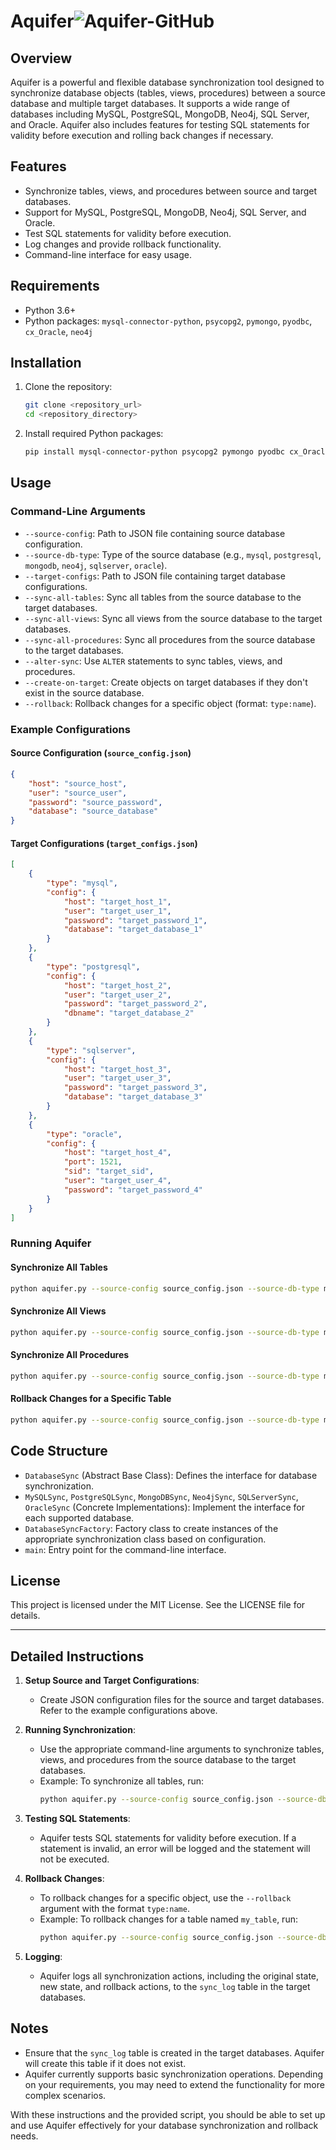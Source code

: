 
# Aquifer![Aquifer-GitHub](https://github.com/willmoebest/aquifer/assets/113856531/19557f45-b7ab-4b8a-8c27-4835fb776da3)


## Overview

Aquifer is a powerful and flexible database synchronization tool designed to synchronize database objects (tables, views, procedures) between a source database and multiple target databases. It supports a wide range of databases including MySQL, PostgreSQL, MongoDB, Neo4j, SQL Server, and Oracle. Aquifer also includes features for testing SQL statements for validity before execution and rolling back changes if necessary.

## Features

- Synchronize tables, views, and procedures between source and target databases.
- Support for MySQL, PostgreSQL, MongoDB, Neo4j, SQL Server, and Oracle.
- Test SQL statements for validity before execution.
- Log changes and provide rollback functionality.
- Command-line interface for easy usage.

## Requirements

- Python 3.6+
- Python packages: `mysql-connector-python`, `psycopg2`, `pymongo`, `pyodbc`, `cx_Oracle`, `neo4j`

## Installation

1. Clone the repository:

    ```sh
    git clone <repository_url>
    cd <repository_directory>
    ```

2. Install required Python packages:

    ```sh
    pip install mysql-connector-python psycopg2 pymongo pyodbc cx_Oracle neo4j
    ```

## Usage

### Command-Line Arguments

- `--source-config`: Path to JSON file containing source database configuration.
- `--source-db-type`: Type of the source database (e.g., `mysql`, `postgresql`, `mongodb`, `neo4j`, `sqlserver`, `oracle`).
- `--target-configs`: Path to JSON file containing target database configurations.
- `--sync-all-tables`: Sync all tables from the source database to the target databases.
- `--sync-all-views`: Sync all views from the source database to the target databases.
- `--sync-all-procedures`: Sync all procedures from the source database to the target databases.
- `--alter-sync`: Use `ALTER` statements to sync tables, views, and procedures.
- `--create-on-target`: Create objects on target databases if they don't exist in the source database.
- `--rollback`: Rollback changes for a specific object (format: `type:name`).

### Example Configurations

#### Source Configuration (`source_config.json`)

```json
{
    "host": "source_host",
    "user": "source_user",
    "password": "source_password",
    "database": "source_database"
}
```

#### Target Configurations (`target_configs.json`)

```json
[
    {
        "type": "mysql",
        "config": {
            "host": "target_host_1",
            "user": "target_user_1",
            "password": "target_password_1",
            "database": "target_database_1"
        }
    },
    {
        "type": "postgresql",
        "config": {
            "host": "target_host_2",
            "user": "target_user_2",
            "password": "target_password_2",
            "dbname": "target_database_2"
        }
    },
    {
        "type": "sqlserver",
        "config": {
            "host": "target_host_3",
            "user": "target_user_3",
            "password": "target_password_3",
            "database": "target_database_3"
        }
    },
    {
        "type": "oracle",
        "config": {
            "host": "target_host_4",
            "port": 1521,
            "sid": "target_sid",
            "user": "target_user_4",
            "password": "target_password_4"
        }
    }
]
```

### Running Aquifer

#### Synchronize All Tables

```sh
python aquifer.py --source-config source_config.json --source-db-type mysql --target-configs target_configs.json --sync-all-tables
```

#### Synchronize All Views

```sh
python aquifer.py --source-config source_config.json --source-db-type mysql --target-configs target_configs.json --sync-all-views
```

#### Synchronize All Procedures

```sh
python aquifer.py --source-config source_config.json --source-db-type mysql --target-configs target_configs.json --sync-all-procedures
```

#### Rollback Changes for a Specific Table

```sh
python aquifer.py --source-config source_config.json --source-db-type mysql --target-configs target_configs.json --rollback table:my_table
```

## Code Structure

- `DatabaseSync` (Abstract Base Class): Defines the interface for database synchronization.
- `MySQLSync`, `PostgreSQLSync`, `MongoDBSync`, `Neo4jSync`, `SQLServerSync`, `OracleSync` (Concrete Implementations): Implement the interface for each supported database.
- `DatabaseSyncFactory`: Factory class to create instances of the appropriate synchronization class based on configuration.
- `main`: Entry point for the command-line interface.

## License

This project is licensed under the MIT License. See the LICENSE file for details.

---

## Detailed Instructions

1. **Setup Source and Target Configurations**:
    - Create JSON configuration files for the source and target databases. Refer to the example configurations above.

2. **Running Synchronization**:
    - Use the appropriate command-line arguments to synchronize tables, views, and procedures from the source database to the target databases.
    - Example: To synchronize all tables, run:
        ```sh
        python aquifer.py --source-config source_config.json --source-db-type mysql --target-configs target_configs.json --sync-all-tables
        ```

3. **Testing SQL Statements**:
    - Aquifer tests SQL statements for validity before execution. If a statement is invalid, an error will be logged and the statement will not be executed.

4. **Rollback Changes**:
    - To rollback changes for a specific object, use the `--rollback` argument with the format `type:name`.
    - Example: To rollback changes for a table named `my_table`, run:
        ```sh
        python aquifer.py --source-config source_config.json --source-db-type mysql --target-configs target_configs.json --rollback table:my_table
        ```

5. **Logging**:
    - Aquifer logs all synchronization actions, including the original state, new state, and rollback actions, to the `sync_log` table in the target databases.

## Notes

- Ensure that the `sync_log` table is created in the target databases. Aquifer will create this table if it does not exist.
- Aquifer currently supports basic synchronization operations. Depending on your requirements, you may need to extend the functionality for more complex scenarios.

With these instructions and the provided script, you should be able to set up and use Aquifer effectively for your database synchronization and rollback needs.
